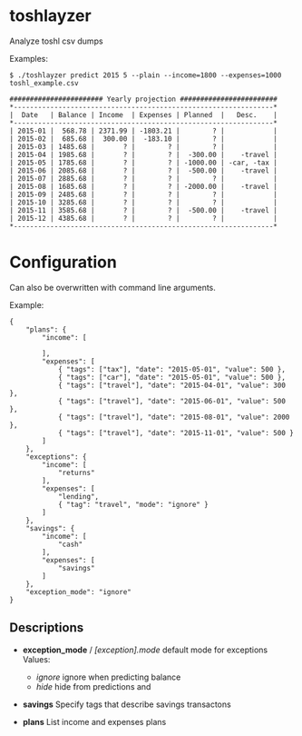 # toshlayzer
Analyze toshl csv dumps

Examples:

	$ ./toshlayzer predict 2015 5 --plain --income=1800 --expenses=1000 toshl_example.csv

	####################### Yearly projection ########################
	*----------------------------------------------------------------*
	|  Date   | Balance | Income  | Expenses | Planned  |   Desc.    |
	*----------------------------------------------------------------*
	| 2015-01 |  568.78 | 2371.99 | -1803.21 |        ? |            |
	| 2015-02 |  685.68 |  300.00 |  -183.10 |        ? |            |
	| 2015-03 | 1485.68 |       ? |        ? |        ? |            |
	| 2015-04 | 1985.68 |       ? |        ? |  -300.00 |    -travel |
	| 2015-05 | 1785.68 |       ? |        ? | -1000.00 | -car, -tax |
	| 2015-06 | 2085.68 |       ? |        ? |  -500.00 |    -travel |
	| 2015-07 | 2885.68 |       ? |        ? |        ? |            |
	| 2015-08 | 1685.68 |       ? |        ? | -2000.00 |    -travel |
	| 2015-09 | 2485.68 |       ? |        ? |        ? |            |
	| 2015-10 | 3285.68 |       ? |        ? |        ? |            |
	| 2015-11 | 3585.68 |       ? |        ? |  -500.00 |    -travel |
	| 2015-12 | 4385.68 |       ? |        ? |        ? |            |
	*----------------------------------------------------------------*

# Configuration
Can also be overwritten with command line arguments.

Example:

	{
		"plans": {
			"income": [
	
			],
			"expenses": [
				{ "tags": ["tax"], "date": "2015-05-01", "value": 500 },
				{ "tags": ["car"], "date": "2015-05-01", "value": 500 },
				{ "tags": ["travel"], "date": "2015-04-01", "value": 300 },
				{ "tags": ["travel"], "date": "2015-06-01", "value": 500 },
				{ "tags": ["travel"], "date": "2015-08-01", "value": 2000 },
				{ "tags": ["travel"], "date": "2015-11-01", "value": 500 }
			]
		},
		"exceptions": {
			"income": [
				"returns"
			],
			"expenses": [
				"lending",
				{ "tag": "travel", "mode": "ignore" }
			]
		},
		"savings": {
			"income": [
				"cash"
			],
			"expenses": [
				"savings"
			]
		},
		"exception_mode": "ignore"
	}

## Descriptions
- **exception_mode** / *[exception].mode* default mode for exceptions
  Values:
  - *ignore* ignore when predicting balance
  - *hide* hide from predictions and 

- **savings**
  Specify tags that describe savings transactons

- **plans**
  List income and expenses plans
